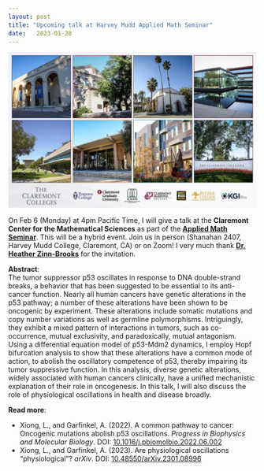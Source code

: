 ```yaml
---
layout: post
title: "Upcoming talk at Harvey Mudd Applied Math Seminar"
date:   2023-01-28 
---
```


![HarveyMudd_Talk](/images/Claremont_Colleges.jpeg)

On Feb 6 (Monday) at 4pm Pacific Time, I will give a talk at the **Claremont Center for the Mathematical Sciences** as part of the [**Applied Math Seminar**](https://colleges.claremont.edu/ccms/event/applied-math-seminar-ivy-xiong-usc/). This will be a hybrid event. Join us in person (Shanahan 2407, Harvey Mudd College, Claremont, CA) or on Zoom! I very much thank [**Dr. Heather Zinn-Brooks**](https://math.hmc.edu/hzinnbrooks/) for the invitation. 

**Abstract**: \
The tumor suppressor p53 oscillates in response to DNA double-strand breaks, a behavior that has been suggested to be essential to its anti-cancer function. Nearly all human cancers have genetic alterations in the p53 pathway; a number of these alterations have been shown to be oncogenic by experiment. These alterations include somatic mutations and copy number variations as well as germline polymorphisms. Intriguingly, they exhibit a mixed pattern of interactions in tumors, such as co-occurrence, mutual exclusivity, and paradoxically, mutual antagonism. Using a differential equation model of p53-Mdm2 dynamics, I employ Hopf bifurcation analysis to show that these alterations have a common mode of action, to abolish the oscillatory competence of p53, thereby impairing its tumor suppressive function. In this analysis, diverse genetic alterations, widely associated with human cancers clinically, have a unified mechanistic explanation of their role in oncogenesis. In this talk, I will also discuss the role of physiological oscillations in health and disease broadly.

**Read more**:
- Xiong, L., and Garfinkel, A. (2022). A common pathway to cancer: Oncogenic mutations abolish p53 oscillations. *Progress in Biophysics and Molecular Biology*. DOI: [10.1016/j.pbiomolbio.2022.06.002](https://doi.org/10.1016/j.pbiomolbio.2022.06.002)
- Xiong, L., and Garfinkel, A. (2023). Are physiological oscillations “physiological”? *arXiv*. DOI: [10.48550/arXiv.2301.08996](https://arxiv.org/abs/2301.08996) 